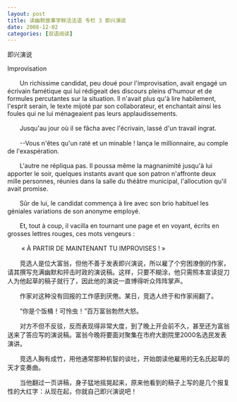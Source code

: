 ```yaml
---
layout: post
title: 读幽默故事学鲜活法语 专栏 3 即兴演说
date: 2008-12-02
categories: [双语阅读]  
---
```


即兴演说

Improvisation

　　Un richissime candidat, peu doué pour l'improvisation, avait engagé un écrivain famétique qui lui rédigeait des discours pleins d'humour et de formules percutantes sur la situation. Il n'avait plus qu'à lire habilement, l'esprit serain, le texte mijoté par son collaborateur, et enchantait ainsi les foules qui ne lui ménageaient pas leurs applaudissements.

　　Jusqu'au jour où il se fâcha avec l'écrivain, lassé d'un travail ingrat.

　　--Vous n'êtes qu'un raté et un minable ! lança le millionnaire, au comple de l'exaspération.

　　L'autre ne répliqua pas. Il poussa même la magnanimité jusqu'à lui apporter le soir, quelques instants avant que son patron n'affronte deux mille personnes, réunies dans la salle du théâtre municipal, l'allocution qu'il avait promise.

　　Sûr de lui, le candidat commença à lire avec son brio habituel les géniales variations de son anonyme employé.

　　Et, tout à coup, il vacilla en tournant une page et en voyant, écrits en grosses lettres rouges, ces mots vengeurs :

　　 « À PARTIR DE MAINTENANT TU IMPROVISES ! »

　　竞选人是位大富翁，但他不善于发表即兴演说，所以雇了个穷困潦倒的作家，请其撰写充满幽默和抨击时政的演说稿。这样，只要不糊涂，他只需照本宣读捉刀人为他起草的稿子就行了，因此他的演说一直博得听众阵阵掌声。

　　作家对这种没有回报的工作感到厌倦。某日，竞选人终于和作家闹翻了。

　　“你是个饭桶！可怜虫！”百万富翁勃然大怒。

　　对方不但不反驳，反而表现得非常大度，到了晚上开会前不久，甚至还为富翁送来了答应写的演说稿。富翁今晚将要面对聚集在市府大剧院里2000名选民发表演讲。

　　竞选人胸有成竹，用他通常那种机智的谈吐，开始朗读他雇用的无名氏起草的天才变奏曲。

　　当他翻过一页讲稿，身子猛地摇晃起来，原来他看到的稿子上写的是几个报复性的大红字：从现在起，你就自己即兴演说吧！

